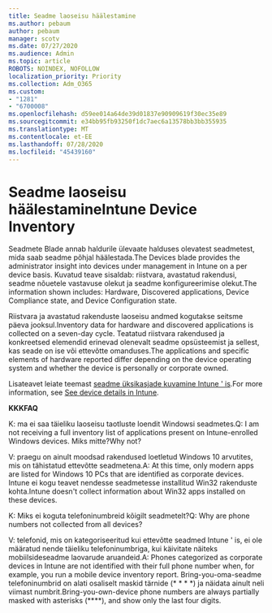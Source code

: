 ```yaml
---
title: Seadme laoseisu häälestamine
ms.author: pebaum
author: pebaum
manager: scotv
ms.date: 07/27/2020
ms.audience: Admin
ms.topic: article
ROBOTS: NOINDEX, NOFOLLOW
localization_priority: Priority
ms.collection: Adm_O365
ms.custom:
- "1281"
- "6700008"
ms.openlocfilehash: d59ee014a64de39d01837e90909619f30ec35e89
ms.sourcegitcommit: e34bb95fb93250f1dc7aec6a13578bb3bb355935
ms.translationtype: MT
ms.contentlocale: et-EE
ms.lasthandoff: 07/28/2020
ms.locfileid: "45439160"
---
```

# <a name="intune-device-inventory"></a><span data-ttu-id="5a576-102">Seadme laoseisu häälestamine</span><span class="sxs-lookup"><span data-stu-id="5a576-102">Intune Device Inventory</span></span>

<span data-ttu-id="5a576-103">Seadmete Blade annab haldurile ülevaate halduses olevatest seadmetest, mida saab seadme põhjal häälestada.</span><span class="sxs-lookup"><span data-stu-id="5a576-103">The Devices blade provides the administrator insight into devices under management in Intune on a per device basis.</span></span> <span data-ttu-id="5a576-104">Kuvatud teave sisaldab: riistvara, avastatud rakendusi, seadme nõuetele vastavuse olekut ja seadme konfigureerimise olekut.</span><span class="sxs-lookup"><span data-stu-id="5a576-104">The information shown includes: Hardware, Discovered applications, Device Compliance state, and Device Configuration state.</span></span>

<span data-ttu-id="5a576-105">Riistvara ja avastatud rakenduste laoseisu andmed kogutakse seitsme päeva jooksul.</span><span class="sxs-lookup"><span data-stu-id="5a576-105">Inventory data for hardware and discovered applications is collected on a seven-day cycle.</span></span> <span data-ttu-id="5a576-106">Teatatud riistvara rakendused ja konkreetsed elemendid erinevad olenevalt seadme opsüsteemist ja sellest, kas seade on ise või ettevõtte omanduses.</span><span class="sxs-lookup"><span data-stu-id="5a576-106">The applications and specific elements of hardware reported differ depending on the device operating system and whether the device is personally or corporate owned.</span></span>

<span data-ttu-id="5a576-107">Lisateavet leiate teemast [seadme üksikasjade kuvamine Intune ' is](https://docs.microsoft.com/intune/device-inventory).</span><span class="sxs-lookup"><span data-stu-id="5a576-107">For more information, see [See device details in Intune](https://docs.microsoft.com/intune/device-inventory).</span></span>

<span data-ttu-id="5a576-108">**KKK**</span><span class="sxs-lookup"><span data-stu-id="5a576-108">**FAQ**</span></span>

<span data-ttu-id="5a576-109">K: ma ei saa täieliku laoseisu taotluste loendit Windowsi seadmetes.</span><span class="sxs-lookup"><span data-stu-id="5a576-109">Q: I am not receiving a full inventory list of applications present on Intune-enrolled Windows devices.</span></span> <span data-ttu-id="5a576-110">Miks mitte?</span><span class="sxs-lookup"><span data-stu-id="5a576-110">Why not?</span></span>

<span data-ttu-id="5a576-111">V: praegu on ainult moodsad rakendused loetletud Windows 10 arvutites, mis on tähistatud ettevõtte seadmetena.</span><span class="sxs-lookup"><span data-stu-id="5a576-111">A: At this time, only modern apps are listed for Windows 10 PCs that are identified as corporate devices.</span></span> <span data-ttu-id="5a576-112">Intune ei kogu teavet nendesse seadmetesse installitud Win32 rakenduste kohta.</span><span class="sxs-lookup"><span data-stu-id="5a576-112">Intune doesn't collect information about Win32 apps installed on these devices.</span></span>

<span data-ttu-id="5a576-113">K: Miks ei koguta telefoninumbreid kõigilt seadmetelt?</span><span class="sxs-lookup"><span data-stu-id="5a576-113">Q: Why are phone numbers not collected from all devices?</span></span>

<span data-ttu-id="5a576-114">V: telefonid, mis on kategoriseeritud kui ettevõtte seadmed Intune ' is, ei ole määratud nende täieliku telefoninumbriga, kui käivitate näiteks mobiilsideseadme laovarude aruandeid.</span><span class="sxs-lookup"><span data-stu-id="5a576-114">A: Phones categorized as corporate devices in Intune are not identified with their full phone number when, for example, you run a mobile device inventory report.</span></span> <span data-ttu-id="5a576-115">Bring-you-oma-seadme telefoninumbrid on alati osaliselt maskid tärnide (\* \* \* \*) ja näidata ainult neli viimast numbrit.</span><span class="sxs-lookup"><span data-stu-id="5a576-115">Bring-you-own-device phone numbers are always partially masked with asterisks (\*\*\*\*), and show only the last four digits.</span></span>